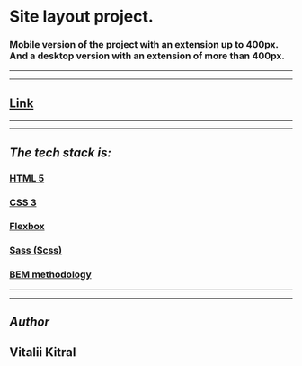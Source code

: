 # **Site layout project.**

### Mobile version of the project with an extension up to 400px. And a desktop version with an extension of more than 400px.

---

---

## [Link](https://Vitalii1706.github.io/Maket1/)

---

---

## _The tech stack is:_

### [HTML 5](https://en.wikipedia.org/wiki/HTML5)

### [CSS 3](https://en.wikipedia.org/wiki/CSS)

### [Flexbox](https://en.wikipedia.org/wiki/CSS_Flexible_Box_Layout)

### [Sass (Scss)](https://sass-lang.com/)

### [BEM methodology](https://en.bem.info/methodology/)

---

---

## _Author_

## Vitalii Kitral


